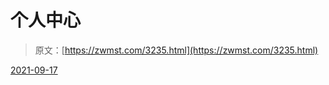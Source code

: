 <!--yml
category: 未分类
date: 0001-01-01 00:00:00
--->

# 个人中心

> 原文：[https://zwmst.com/3235.html](https://zwmst.com/3235.html)

   [ <time datetime="2021-09-17T09:40:37+08:00"> 2021-09-17 </time> ](https://zwmst.com/user-2)